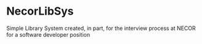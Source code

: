 # NecorLibSys
Simple Library System created, in part, for the interview process at NECOR for a software developer position
